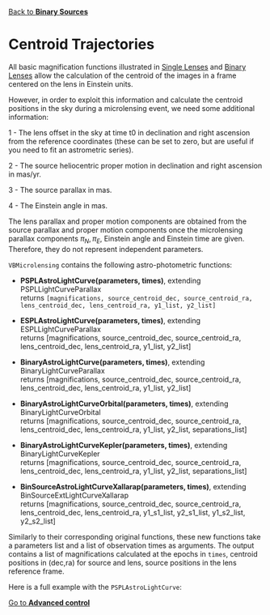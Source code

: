 [Back to **Binary Sources**](BinarySources.md)

# Centroid Trajectories

All basic magnification functions illustrated in [Single Lenses](SingleLenses.md) and [Binary Lenses](BinaryLenses.md) allow the calculation of the centroid of the images in a frame centered on the lens in Einstein units.

However, in order to exploit this information and calculate the centroid positions in the sky during a microlensing event, we need some additional information:

1 - The lens offset in the sky at time t0 in declination and right ascension from the reference coordinates (these can be set to zero, but are useful if you need to fit an astrometric series).

2 - The source heliocentric proper motion in declination and right ascension in mas/yr.

3 - The source parallax in mas.

4 - The Einstein angle in mas.

The lens parallax and proper motion components are obtained from the source parallax and proper motion components once the microlensing parallax components $\pi_N,\pi_E$, Einstein angle and Einstein time are given. Therefore, they do not represent independent parameters.

`VBMicrolensing` contains the following astro-photometric functions:

- **PSPLAstroLightCurve(parameters, times)**, extending PSPLLightCurveParallax <br/>
returns `[magnifications, source_centroid_dec, source_centroid_ra, lens_centroid_dec, lens_centroid_ra, y1_list, y2_list]`

- **ESPLAstroLightCurve(parameters, times)**, extending ESPLLightCurveParallax <br/>
returns [magnifications, source_centroid_dec, source_centroid_ra, lens_centroid_dec, lens_centroid_ra, y1_list, y2_list]

- **BinaryAstroLightCurve(parameters, times)**, extending BinaryLightCurveParallax <br/>
returns [magnifications, source_centroid_dec, source_centroid_ra, lens_centroid_dec, lens_centroid_ra, y1_list, y2_list]

- **BinaryAstroLightCurveOrbital(parameters, times)**, extending BinaryLightCurveOrbital <br/>
returns [magnifications, source_centroid_dec, source_centroid_ra, lens_centroid_dec, lens_centroid_ra, y1_list, y2_list, separations_list]

- **BinaryAstroLightCurveKepler(parameters, times)**, extending BinaryLightCurveKepler <br/>
returns [magnifications, source_centroid_dec, source_centroid_ra, lens_centroid_dec, lens_centroid_ra, y1_list, y2_list, separations_list]

- **BinSourceAstroLightCurveXallarap(parameters, times)**, extending BinSourceExtLightCurveXallarap <br/>
returns [magnifications, source_centroid_dec, source_centroid_ra, lens_centroid_dec, lens_centroid_ra, y1_s1_list, y2_s1_list, y1_s2_list, y2_s2_list]

Similarly to their corresponding original functions, these new functions take a parameters list and a list of observation times as arguments. The output contains a list of magnifications calculated at the epochs in `times`, centroid positions in (dec,ra) for source and lens, source positions in the lens reference frame.

Here is a full example with the `PSPLAstroLightCurve`:






[Go to **Advanced control**](AdvancedControl.md)

